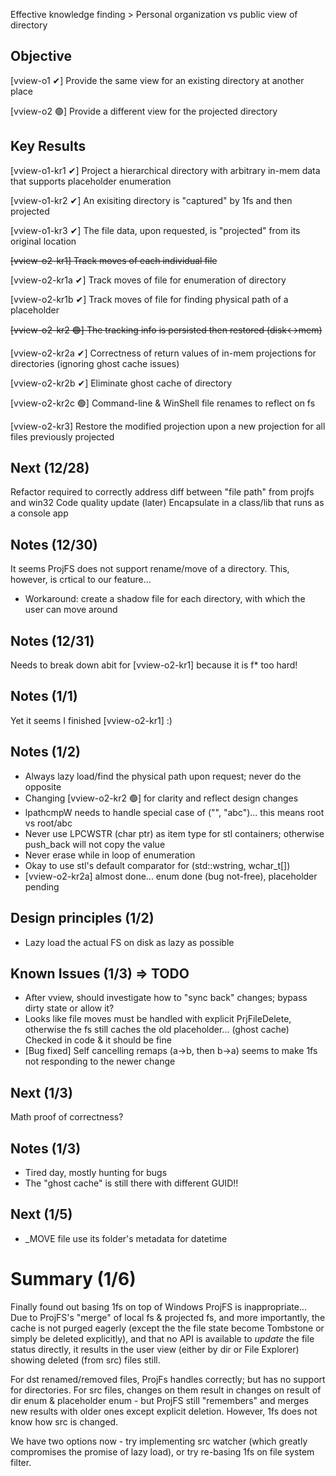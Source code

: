 Effective knowledge finding > Personal organization vs public view of directory

## Objective
[vview-o1 ✔] Provide the same view for an existing directory at another place

[vview-o2 🟢] Provide a different view for the projected directory

## Key Results
[vview-o1-kr1 ✔] Project a hierarchical directory with arbitrary in-mem data that supports placeholder enumeration

[vview-o1-kr2 ✔] An exisiting directory is "captured" by 1fs and then projected

[vview-o1-kr3 ✔] The file data, upon requested, is "projected" from its original location

<del>[vview-o2-kr1] Track moves of each individual file</del>

[vview-o2-kr1a ✔] Track moves of file for enumeration of directory

[vview-o2-kr1b ✔] Track moves of file for finding physical path of a placeholder

<del>[vview-o2-kr2 🟢] The tracking info is persisted then restored (disk<->mem)</del>

[vview-o2-kr2a ✔] Correctness of return values of in-mem projections for directories (ignoring ghost cache issues)

[vview-o2-kr2b ✔] Eliminate ghost cache of directory

[vview-o2-kr2c 🟢] Command-line & WinShell file renames to reflect on fs

[vview-o2-kr3] Restore the modified projection upon a new projection for all files previously projected

## Next (12/28)
Refactor required to correctly address diff between "file path" from projfs and win32
Code quality update
(later) Encapsulate in a class/lib that runs as a console app

## Notes (12/30)
It seems ProjFS does not support rename/move of a directory. This, however, is crtical to our feature...
- Workaround: create a shadow file for each directory, with which the user can move around


## Notes (12/31)
Needs to break down abit for [vview-o2-kr1] because it is f* too hard!

## Notes (1/1)
Yet it seems I finished [vview-o2-kr1] :)

## Notes (1/2)
- Always lazy load/find the physical path upon request; never do the opposite
- Changing [vview-o2-kr2 🟢] for clarity and reflect design changes
- lpathcmpW needs to handle special case of ("", "abc")... this means root vs root/abc
- Never use LPCWSTR (char ptr) as item type for stl containers; otherwise push_back will not copy the value
- Never erase while in loop of enumeration
- Okay to use stl's default comparator for (std::wstring, wchar_t[])
- [vview-o2-kr2a] almost done... enum done (bug not-free), placeholder pending

## Design principles (1/2)
- Lazy load the actual FS on disk as lazy as possible

## Known Issues (1/3) => TODO
- After vview, should investigate how to "sync back" changes; bypass dirty state or allow it?
- Looks like file moves must be handled with explicit PrjFileDelete, otherwise the fs still caches the old placeholder... (ghost cache) Checked in code & it should be fine
- [Bug fixed] Self cancelling remaps (a->b, then b->a) seems to make 1fs not responding to the newer change

## Next (1/3)
Math proof of correctness?

## Notes (1/3)
- Tired day, mostly hunting for bugs
- The "ghost cache" is still there with different GUID!!

## Next (1/5)
- _MOVE file use its folder's metadata for datetime

# Summary (1/6)
Finally found out basing 1fs on top of Windows ProjFS is inappropriate... Due to ProjFS's "merge" of local fs & projected fs, and more importantly,
the cache is not purged eagerly (except the the file state become Tombstone or simply be deleted explicitly), and that no API is available to 
*update* the file status directly, it results in the user view (either by dir or File Explorer) showing deleted (from src) files still.

For dst renamed/removed files, ProjFs handles correctly; but has no support for directories.
For src files, changes on them result in changes on result of dir enum & placeholder enum - but ProjFS still "remembers" and merges new results with older ones
except explicit deletion. However, 1fs does not know how src is changed.

We have two options now - try implementing src watcher (which greatly compromises the promise of lazy load), or try re-basing 1fs on file system filter.
